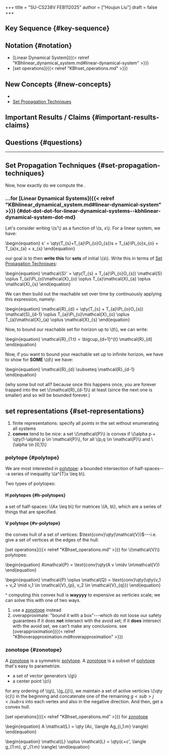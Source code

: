 +++
title = "SU-CS238V FEB112025"
author = ["Houjun Liu"]
draft = false
+++

## Key Sequence {#key-sequence}


## Notation {#notation}

-   [Linear Dynamical System]({{< relref "KBhlinear_dynamical_system.md#linear-dynamical-system" >}})
-   [set operations]({{< relref "KBhset_operations.md" >}})


## New Concepts {#new-concepts}

-
-   [Set Propagation Techniques](#set-propagation-techniques)


## Important Results / Claims {#important-results-claims}


## Questions {#questions}

---


## Set Propagation Techniques {#set-propagation-techniques}

Now, how exactly do we compute the .


### ...for [Linear Dynamical Systems]({{< relref "KBhlinear_dynamical_system.md#linear-dynamical-system" >}}) {#dot-dot-dot-for-linear-dynamical-systems--kbhlinear-dynamical-system-dot-md}

Let's consider writing \\(s'\\) as a function of \\(s, x\\). For a linear system, we have:

\begin{equation}
s' = \qty(T\_{s}+T\_{a}\Pi\_{o}O\_{s})s + T\_{a}\Pi\_{o}x\_{o} + T\_{a}x\_{a} + x\_{s}
\end{equation}

our goal is to then **write this** for **sets** of initial \\(s\\). Write this in terms of [Set Propagation Techniques](#set-propagation-techniques):

\begin{equation}
\mathcal{S}' = \qty(T\_{s} + T\_{a}\Pi\_{o}O\_{s}) \mathcal{S} \oplus T\_{a}\Pi\_{o}\mathcal{X}\_{o} \oplus T\_{a}\mathcal{X}\_{a} \oplus \mathcal{X}\_{s}
\end{equation}

We can then build out the reachable set over time by continuously applying this expression, namely:

\begin{equation}
\mathcal{R}\_{d} = \qty(T\_{s} + T\_{a}\Pi\_{o}O\_{s}) \mathcal{S}\_{d-1} \oplus T\_{a}\Pi\_{o}\mathcal{X}\_{o} \oplus T\_{a}\mathcal{X}\_{a} \oplus \mathcal{X}\_{s}
\end{equation}

Now, to bound our reachable set for horizon up to \\(t\\), we can write:

\begin{equation}
\mathcal{R}\_{1:t} = \bigcup\_{d=1}^{t} \mathcal{R}\_{d}
\end{equation}

Now, if you want to bound your reachable set up to infinite horizon, we have to show for **SOME** \\(d\\) we have:

\begin{equation}
\mathcal{R}\_{d} \subseteq \mathcal{R}\_{d-1}
\end{equation}

(why some but not all? because once this happens once, you are forever trapped into the set \\(\mathcal{R}\_{d-1}\\) at least  (since the next one is smaller) and so will be bounded forever.)


## set representations {#set-representations}

1.  finite representations: specify all points in the set without enumerating all systems
2.  **convex** tend to be nice: a set \\(\mathcal{P}\\) is convex if \\(\alpha p + \qty(1-\alpha) p \in \mathcal{P}\\), for all \\(p,q \in \mathcal{P}\\) and \\(\alpha \in [0,1]\\)


### polytope {#polytope}

We are most interested in [polytope](#polytope): a bounded intersection of half-spaces---a series of inequality \\(a^{T}x \leq b\\).

Two types of polytopes:


#### H polytopes {#h-polytopes}

a set of half-spaces: \\(Ax \leq b\\) for matrices \\(A, b\\), which are a series of things that are specified.


#### V polytope {#v-polytope}

the convex hull of a set of vertices: $\text{conv}\qty(\mathcal{V})$---i.e. give a set of vertices at the edges of the hull.

[set operations]({{< relref "KBhset_operations.md" >}}) for \\(\mathcal{V}\\) polytopes:

\begin{equation}
A\mathcal{P} = \text{conv}\qty(A v \midv \in\mathcal{V})
\end{equation}

\begin{equation}
\mathcal{P} \oplus \mathcal{Q} = \text{conv}\qty(\qty{v\_1 + v\_2 \mid v\_1 \in \mathcal{V}\_{p}, v\_2 \in \mathcal{V}\_{q}})
\end{equation}

^ computing this convex hull is **wayyyy** to expensive as verticies scale; we can solve this with one of two ways.

1.  use a [zonotope](#zonotope) instead
2.  overapproximate: "bound it with a box"---which do not loose our safety guarantees if it does **not** intersect with the avoid set; if it **does** intersect with the avoid set, we can't make any conclusions. see [overapproximation]({{< relref "KBhoverapproximation.md#overapproximation" >}})


### zonotope {#zonotope}

A [zonotope](#zonotope) is a symmetric [polytope](#polytope). A [zonotope](#zonotope) is a subset of [polytope](#polytope) that's easy to parametrize.

-   a set of vector generators \\(g\\)
-   a center point \\(c\\)

for any ordering of \\(g\\), \\(g\_{j}\\), we maintain a set of active verticies \\(\qty {c}\\) in the beginning and concatenate one of the remaining $g<sub>j</sub>$s into each vertex and also in the negative direction. And then, get a convex hull.

[set operations]({{< relref "KBhset_operations.md" >}}) for [zonotope](#zonotope)

\begin{equation}
A \mathcal{L} = \qty (Ac, \langle Ag\_{i\_1:m} \rangle)
\end{equation}

\begin{equation}
\mathcal{L} \oplus \mathcal{L} = \qty(c+c', \langle g\_{1:m}, g'\_{1:m} \rangle)
\end{equation}
